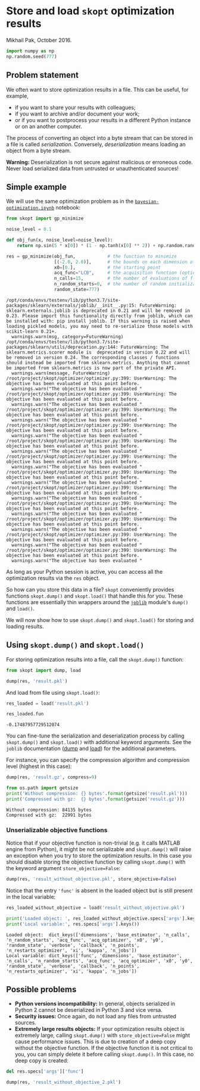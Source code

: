 # Store and load `skopt` optimization results

Mikhail Pak, October 2016.


```python
import numpy as np
np.random.seed(777)
```

## Problem statement

We often want to store optimization results in a file. This can be useful, for example,

* if you want to share your results with colleagues;
* if you want to archive and/or document your work;
* or if you want to postprocess your results in a different Python instance or on an another computer.

The process of converting an object into a byte stream that can be stored in a file is called _serialization_.
Conversely, _deserialization_ means loading an object from a byte stream.

**Warning:** Deserialization is not secure against malicious or erroneous code. Never load serialized data from untrusted or unauthenticated sources!

## Simple example

We will use the same optimization problem as in the [`bayesian-optimization.ipynb`](https://github.com/scikit-optimize/scikit-optimize/blob/master/examples/bayesian-optimization.ipynb) notebook:


```python
from skopt import gp_minimize

noise_level = 0.1

def obj_fun(x, noise_level=noise_level):
    return np.sin(5 * x[0]) * (1 - np.tanh(x[0] ** 2)) + np.random.randn() * noise_level

res = gp_minimize(obj_fun,            # the function to minimize
                  [(-2.0, 2.0)],      # the bounds on each dimension of x
                  x0=[0.],            # the starting point
                  acq_func="LCB",     # the acquisition function (optional)
                  n_calls=15,         # the number of evaluations of f including at x0
                  n_random_starts=0,  # the number of random initialization points
                  random_state=777)
```

    /opt/conda/envs/testenv/lib/python3.7/site-packages/sklearn/externals/joblib/__init__.py:15: FutureWarning: sklearn.externals.joblib is deprecated in 0.21 and will be removed in 0.23. Please import this functionality directly from joblib, which can be installed with: pip install joblib. If this warning is raised when loading pickled models, you may need to re-serialize those models with scikit-learn 0.21+.
      warnings.warn(msg, category=FutureWarning)
    /opt/conda/envs/testenv/lib/python3.7/site-packages/sklearn/utils/deprecation.py:144: FutureWarning: The sklearn.metrics.scorer module is  deprecated in version 0.22 and will be removed in version 0.24. The corresponding classes / functions should instead be imported from sklearn.metrics. Anything that cannot be imported from sklearn.metrics is now part of the private API.
      warnings.warn(message, FutureWarning)
    /root/project/skopt/optimizer/optimizer.py:399: UserWarning: The objective has been evaluated at this point before.
      warnings.warn("The objective has been evaluated "
    /root/project/skopt/optimizer/optimizer.py:399: UserWarning: The objective has been evaluated at this point before.
      warnings.warn("The objective has been evaluated "
    /root/project/skopt/optimizer/optimizer.py:399: UserWarning: The objective has been evaluated at this point before.
      warnings.warn("The objective has been evaluated "
    /root/project/skopt/optimizer/optimizer.py:399: UserWarning: The objective has been evaluated at this point before.
      warnings.warn("The objective has been evaluated "
    /root/project/skopt/optimizer/optimizer.py:399: UserWarning: The objective has been evaluated at this point before.
      warnings.warn("The objective has been evaluated "
    /root/project/skopt/optimizer/optimizer.py:399: UserWarning: The objective has been evaluated at this point before.
      warnings.warn("The objective has been evaluated "
    /root/project/skopt/optimizer/optimizer.py:399: UserWarning: The objective has been evaluated at this point before.
      warnings.warn("The objective has been evaluated "
    /root/project/skopt/optimizer/optimizer.py:399: UserWarning: The objective has been evaluated at this point before.
      warnings.warn("The objective has been evaluated "
    /root/project/skopt/optimizer/optimizer.py:399: UserWarning: The objective has been evaluated at this point before.
      warnings.warn("The objective has been evaluated "
    /root/project/skopt/optimizer/optimizer.py:399: UserWarning: The objective has been evaluated at this point before.
      warnings.warn("The objective has been evaluated "
    /root/project/skopt/optimizer/optimizer.py:399: UserWarning: The objective has been evaluated at this point before.
      warnings.warn("The objective has been evaluated "
    /root/project/skopt/optimizer/optimizer.py:399: UserWarning: The objective has been evaluated at this point before.
      warnings.warn("The objective has been evaluated "


As long as your Python session is active, you can access all the optimization results via the `res` object.

So how can you store this data in a file? `skopt` conveniently provides functions `skopt.dump()` and `skopt.load()` that handle this for you. These functions are essentially thin wrappers around the [`joblib`](http://pythonhosted.org/joblib) module's `dump()` and `load()`.

We will now show how to use `skopt.dump()` and `skopt.load()` for storing and loading results.

## Using `skopt.dump()` and `skopt.load()`

For storing optimization results into a file, call the `skopt.dump()` function:


```python
from skopt import dump, load

dump(res, 'result.pkl')
```

And load from file using `skopt.load()`:


```python
res_loaded = load('result.pkl')

res_loaded.fun
```




    -0.17487957729512074



You can fine-tune the serialization and deserialization process by calling `skopt.dump()` and `skopt.load()` with additional keyword arguments. See the `joblib` documentation ([dump](https://pythonhosted.org/joblib/generated/joblib.dump.html) and [load](https://pythonhosted.org/joblib/generated/joblib.load.html)) for the additional parameters.

For instance, you can specify the compression algorithm and compression level (highest in this case):


```python
dump(res, 'result.gz', compress=9)

from os.path import getsize
print('Without compression: {} bytes'.format(getsize('result.pkl')))
print('Compressed with gz:  {} bytes'.format(getsize('result.gz')))
```

    Without compression: 84135 bytes
    Compressed with gz:  22991 bytes


### Unserializable objective functions

Notice that if your objective function is non-trivial (e.g. it calls MATLAB engine from Python), it might be not serializable and `skopt.dump()` will raise an exception when you try to store the optimization results.
In this case you should disable storing the objective function by calling `skopt.dump()` with the keyword argument `store_objective=False`:


```python
dump(res, 'result_without_objective.pkl', store_objective=False)
```

Notice that the entry `'func'` is absent in the loaded object but is still present in the local variable:


```python
res_loaded_without_objective = load('result_without_objective.pkl')

print('Loaded object: ', res_loaded_without_objective.specs['args'].keys())
print('Local variable:', res.specs['args'].keys())
```

    Loaded object:  dict_keys(['dimensions', 'base_estimator', 'n_calls', 'n_random_starts', 'acq_func', 'acq_optimizer', 'x0', 'y0', 'random_state', 'verbose', 'callback', 'n_points', 'n_restarts_optimizer', 'xi', 'kappa', 'n_jobs'])
    Local variable: dict_keys(['func', 'dimensions', 'base_estimator', 'n_calls', 'n_random_starts', 'acq_func', 'acq_optimizer', 'x0', 'y0', 'random_state', 'verbose', 'callback', 'n_points', 'n_restarts_optimizer', 'xi', 'kappa', 'n_jobs'])


## Possible problems

* __Python versions incompatibility:__ In general, objects serialized in Python 2 cannot be deserialized in Python 3 and vice versa.
* __Security issues:__ Once again, do not load any files from untrusted sources.
* __Extremely large results objects:__ If your optimization results object is extremely large, calling `skopt.dump()` with `store_objective=False` might cause performance issues. This is due to creation of a deep copy without the objective function. If the objective function it is not critical to you, you can simply delete it before calling `skopt.dump()`. In this case, no deep copy is created:


```python
del res.specs['args']['func']

dump(res, 'result_without_objective_2.pkl')
```

